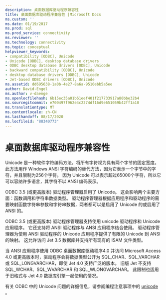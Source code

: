 ```yaml
---
description: 桌面数据库驱动程序兼容性
title: 桌面数据库驱动程序兼容性 |Microsoft Docs
ms.custom: ''
ms.date: 01/19/2017
ms.prod: sql
ms.prod_service: connectivity
ms.reviewer: ''
ms.technology: connectivity
ms.topic: conceptual
helpviewer_keywords:
- compatibility [ODBC], Unicode
- Unicode [ODBC], desktop database drivers
- ODBC desktop database drivers [ODBC], Unicode
- backward compatibility [ODBC], Unicode
- desktop database drivers [ODBC], Unicode
- Jet-based ODBC drivers [ODBC], Unicode
ms.assetid: dd695638-1a0b-4e27-8a6a-9510ebb5a5ee
author: David-Engel
ms.author: v-daenge
ms.openlocfilehash: 6b15ec35a01b61eef401f217733917a80bbe32b4
ms.sourcegitcommit: e700497f962e4c2274df16d9e651059b42ff1a10
ms.translationtype: MT
ms.contentlocale: zh-CN
ms.lasthandoff: 08/17/2020
ms.locfileid: "88340773"
---
```

# <a name="desktop-database-driver-compatibility"></a>桌面数据库驱动程序兼容性
Unicode 是一种软件字符编码方法，将所有字符视为具有两个字节的固定宽度。 此方法用作 Windows ANSI 字符编码的替代方法，因为它表示一个字节中的字符，并且限制为256个字符。 因为 Unicode 可以表示超过65000个字符，所以它可以容纳许多语言，其字符不以 ANSI 编码表示。  
  
 ODBC 3.5 (或更高版本) 驱动程序管理器启用了 Unicode。 这会影响两个主要方面：函数调用和字符串数据类型。 驱动程序管理器根据应用程序和驱动程序的需要映射函数字符串参数和字符串数据，两者都可以是启用了 Unicode 的或启用了 ANSI 的。  
  
 ODBC 3.5 (或更高版本) 驱动程序管理器支持使用 unicode 驱动程序和 Unicode 应用程序。 它还支持将 ANSI 驱动程序与 ANSI 应用程序结合使用。 驱动程序管理器为使用 ANSI 驱动程序的 Unicode 应用程序提供了有限的 Unicode 到 ANSI 的映射。 这允许访问 Jet 3.5 数据库并支持所有现有的 ISAM 文件类型。  
  
 当 ANSI 应用程序使用 ODBC 桌面数据库驱动程序4.0 并访问 Microsoft Access 4.0 或更高版本时，驱动程序会将数据类型公开为 SQL_CHAR、SQL_VARCHAR 或 SQL_LONGVARCHAR，即使 Jet 4.0 支持广泛的版本。 旧版 Jet 不支持 SQL_WCHAR、SQL_WVARCHAR 和 SQL_WLONGVARCHAR。 此限制也适用于旧格式与 Jet 4.0 数据库引擎一起使用的情况。  
  
 有关 ODBC 中的 Unicode 问题的详细信息，请参阅编程注意事项中的 [unicode](../../odbc/reference/develop-app/unicode.md) 。
